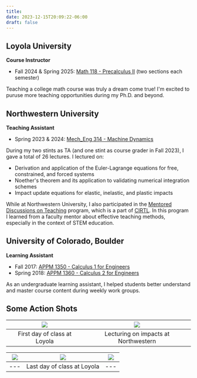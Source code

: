 ```yaml
---
title: 
date: 2023-12-15T20:09:22-06:00
draft: false
---
```

## Loyola University

**Course Instructor**
- Fall 2024 & Spring 2025: [Math 118 - Precalculus II](https://www.luc.edu/math/academics/courses/math118/) (two sections each semester)

Teaching a college math course was truly a dream come true! I'm excited to puruse more teaching opportunities during my Ph.D. and beyond.

## Northwestern University

**Teaching Assistant**
- Spring 2023 & 2024: [Mech_Eng 314 - Machine Dynamics](https://www.mccormick.northwestern.edu/mechanical/academics/courses/descriptions/314-theory-of-machines-dynamics.html)

During my two stints as TA (and one stint as course grader in Fall 2023), I gave a total of 26 lectures. I lectured on: 
- Derivation and application of the Euler-Lagrange equations for free, constrained, and forced systems
- Noether's theorem and its application to validating numerical integration schemes
- Impact update equations for elastic, inelastic, and plastic impacts

While at Northwestern University, I also participated in the [Mentored Discussions on Teaching](https://searle.northwestern.edu/programs-services/programs/program-pages/mentored-discussions-of-teaching.html) program, which is a part of [CIRTL](https://searle.northwestern.edu/programs-services/cirtl-northwestern/). In this program I learned from a faculty mentor about effective teaching methods, especially in the context of STEM education.

## University of Colorado, Boulder

**Learning Assistant**

- Fall 2017: [APPM 1350 - Calculus 1 for Engineers](https://www.colorado.edu/amath/academics/course-catalog/appm-1350-calculus-1-engineers)
- Spring 2018: [APPM 1360 - Calculus 2 for Engineers](https://www.colorado.edu/amath/appm-1360-calculus-2-engineers)

As an undergraduate learning assistant, I helped students better understand and master course content during weekly work groups. 

## Some Action Shots ##

![](/images/first_day.jpg) |  ![](/images/teaching_action.jpg)
:-------------------------:|:----------------------------:
First day of class at Loyola  |  Lecturing on impacts at Northwestern

![](/images/blank_white2.png) | ![](/images/last_day_of_class.jpg) | ![](/images/blank_white2.png)
:-------------------------:|:----------------------------:|:----------------------------:
 --- | Last day of class at Loyola | ---